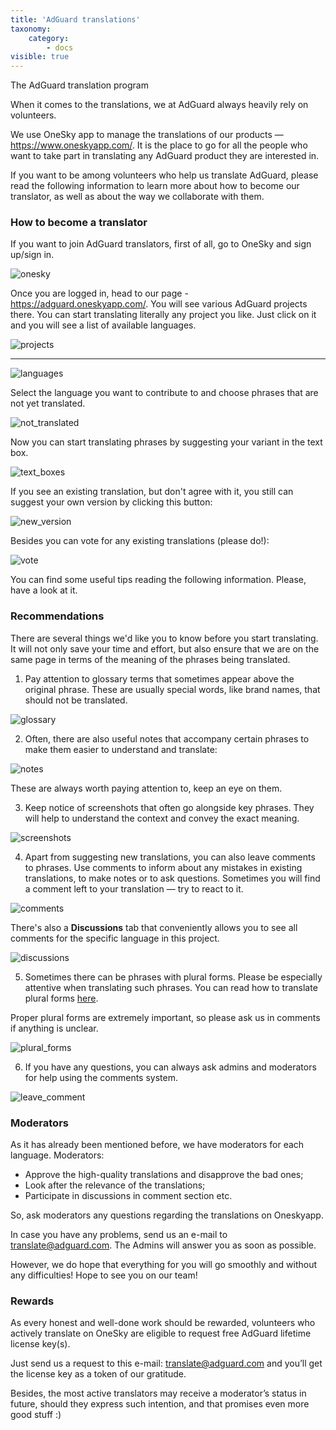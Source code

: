 ```yaml
---
title: 'AdGuard translations'
taxonomy:
    category:
        - docs
visible: true
---
```


The AdGuard translation program

When it comes to the translations, we at AdGuard always heavily rely on volunteers.

We use OneSky app to manage the translations of our products — https://www.oneskyapp.com/.  It is the place to go for all the people who want to take part in translating any AdGuard product they are interested in. 

If you want to be among volunteers who help us translate AdGuard, please read the following information to learn more about how to become our translator, as well as about the way we collaborate with them.
 
### How to become a translator

If you want to join AdGuard translators, first of all, go to OneSky and sign up/sign in.

![onesky](sign_in_onesky.png)

Once you are logged in, head to our page - https://adguard.oneskyapp.com/. You will see various AdGuard projects there. You can start translating literally any project you like. Just click on it and you will see a list of available languages. 

![projects](adguard_projects.png)

----

![languages](languages.png)

Select the language you want to contribute to and choose phrases that are not yet translated.

![not_translated](not_translated_strings.png)

Now you can start translating phrases by suggesting your variant in the text box. 

![text_boxes](text_boxes.png)

If you see an existing translation, but don't agree with it, you still can suggest your own version by clicking this button:

![new_version](add_new_version.png)

Besides you can vote for any existing translations (please do!):

![vote](vote_for_translation.png)

You can find some useful tips reading the following information. Please, have a look at it.

### Recommendations

There are several things we'd like you to know before you start translating. It will not only save your time and effort, but also ensure that we are on the same page in terms of the meaning of the phrases being translated.

1. Pay attention to glossary terms that sometimes appear above the original phrase. These are usually special words, like brand names, that should not be translated.

![glossary](glossary_term.png)

2. Often, there are also useful notes that accompany certain phrases to make them easier to understand and translate:

![notes](notes.png)

These are always worth paying attention to, keep an eye on them.

3. Keep notice of screenshots that often go alongside key phrases. They will help to understand the context and convey the exact meaning.

![screenshots](screenshots.png)

4. Apart from suggesting new translations, you can also leave comments to phrases. Use comments to inform about any mistakes in existing translations, to make notes or to ask questions. Sometimes you will find a comment left to your translation — try to react to it.

![comments](comments.png)

There's also a **Discussions** tab that conveniently allows you to see all comments for the specific language in this project.

![discussions](discussions.png)

5. Sometimes there can be phrases with plural forms. Please be especially attentive when translating such phrases. You can read how to translate plural forms [here](https://symfony.com/doc/current/components/translation/usage.html#pluralization).

Proper plural forms are extremely important, so please ask us in comments if anything is unclear.

![plural_forms](plural_forms.png)<br>

6. If you have any questions, you can always ask admins and moderators for help using the comments system. 

![leave_comment](leave_comment.png)<br>

### Moderators 

As it has already been mentioned before, we have moderators for each language. Moderators:

- Approve the high-quality translations and disapprove the bad ones;
- Look after the relevance of the translations; 
- Participate in discussions in comment section etc.

So, ask moderators any questions regarding the translations on Oneskyapp.

In case you have any problems, send us an e-mail to [translate@adguard.com](mailto:translate@adguard.com). The Admins will answer you as soon as possible.

However, we do hope that everything for you will go smoothly and without any difficulties! Hope to see you on our team! 

### Rewards

As every honest and well-done work should be rewarded, volunteers who actively translate on OneSky are eligible to request free AdGuard lifetime license key(s).

Just send us a request to this e-mail: [translate@adguard.com](mailto:translate@adguard.com) and you’ll get the license key as a token of our gratitude.

Besides, the most active translators may receive a moderator’s status in future, should they express such intention, and that promises even more good stuff :)
